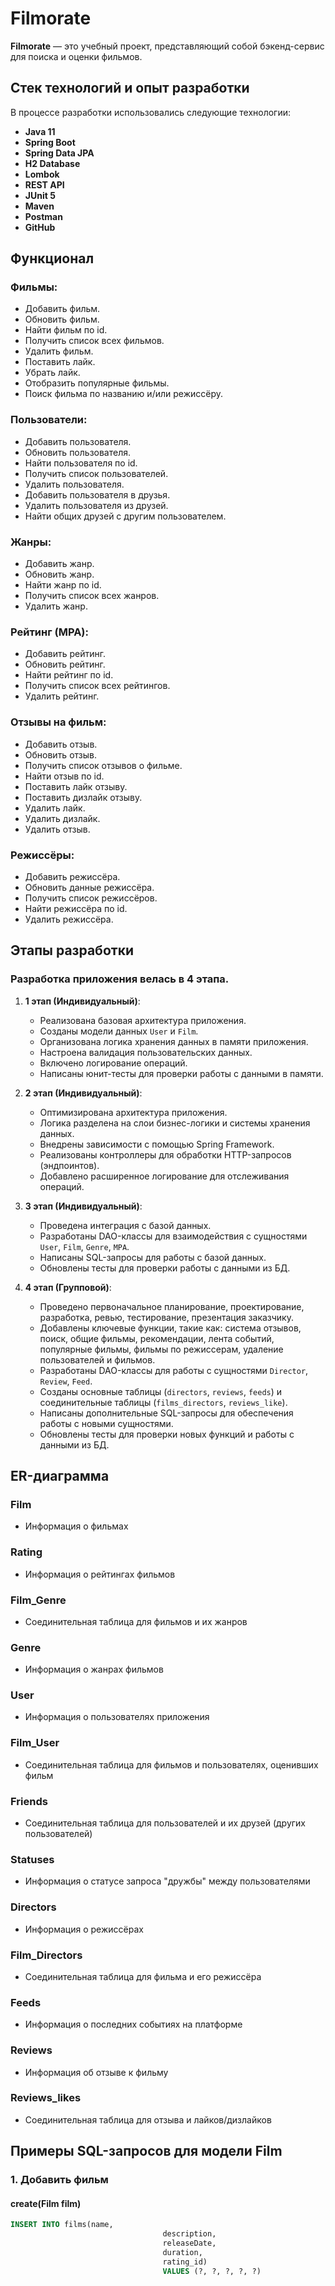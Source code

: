 # Filmorate

**Filmorate** — это учебный проект, представляющий собой бэкенд-сервис для поиска и оценки фильмов.

## Стек технологий и опыт разработки

В процессе разработки использовались следующие технологии:

- **Java 11**
- **Spring Boot**
- **Spring Data JPA**
-  **H2 Database**
- **Lombok**
- **REST API** 
- **JUnit 5** 
- **Maven**
- **Postman**
- **GitHub**

## Функционал
### Фильмы:
- Добавить фильм.
- Обновить фильм.
- Найти фильм по id.
- Получить список всех фильмов.
- Удалить фильм.
- Поставить лайк.
- Убрать лайк.
- Отобразить популярные фильмы.
- Поиск фильма по названию и/или режиссёру.

### Пользователи:
- Добавить пользователя.
- Обновить пользователя.
- Найти пользователя по id.
- Получить список пользователей.
- Удалить пользователя.
- Добавить пользователя в друзья.
- Удалить пользователя из друзей.
- Найти общих друзей с другим пользователем.

### Жанры:
- Добавить жанр.
- Обновить жанр.
- Найти жанр по id.
- Получить список всех жанров.
- Удалить жанр.

### Рейтинг (MPA):
- Добавить рейтинг.
- Обновить рейтинг.
- Найти рейтинг по id.
- Получить список всех рейтингов.
- Удалить рейтинг.

### Отзывы на фильм:
- Добавить отзыв.
- Обновить отзыв.
- Получить список отзывов о фильме.
- Найти отзыв по id.
- Поставить лайк отзыву.
- Поставить дизлайк отзыву.
- Удалить лайк.
- Удалить дизлайк.
- Удалить отзыв.

### Режиссёры:
- Добавить режиссёра.
- Обновить данные режиссёра.
- Получить список режиссёров.
- Найти режиссёра по id.
- Удалить режиссёра.

## Этапы разработки

### Разработка приложения велась в 4 этапа.

1. **1 этап (Индивидуальный)**: 
   - Реализована базовая архитектура приложения.
   - Созданы модели данных `User` и `Film`.
   - Организована логика хранения данных в памяти приложения.
   - Настроена валидация пользовательских данных.
   - Включено логирование операций.
   - Написаны юнит-тесты для проверки работы с данными в памяти.

2. **2 этап (Индивидуальный)**:
   - Оптимизирована архитектура приложения.
   - Логика разделена на слои бизнес-логики и системы хранения данных.
   - Внедрены зависимости с помощью Spring Framework.
   - Реализованы контроллеры для обработки HTTP-запросов (эндпоинтов).
   - Добавлено расширенное логирование для отслеживания операций.

3. **3 этап (Индивидуальный)**:
   - Проведена интеграция с базой данных.
   - Разработаны DAO-классы для взаимодействия с сущностями `User`, `Film`, `Genre`, `MPA`.
   - Написаны SQL-запросы для работы с базой данных.
   - Обновлены тесты для проверки работы с данными из БД.

4. **4 этап (Групповой)**:
   - Проведено первоначальное планирование, проектирование, разработка, ревью, тестирование, презентация заказчику.
   - Добавлены ключевые функции, такие как: система отзывов, поиск, общие фильмы, рекомендации, лента событий, популярные фильмы, фильмы по режиссерам, удаление пользователей и фильмов.
   - Разработаны DAO-классы для работы с сущностями `Director`, `Review`, `Feed`.
   - Созданы основные таблицы (`directors`, `reviews`, `feeds`) и соединительные таблицы (`films_directors`, `reviews_like`).
   - Написаны дополнительные SQL-запросы для обеспечения работы с новыми сущностями.
   - Обновлены тесты для проверки новых функций и работы с данными из БД.

## ER-диаграмма
 
### Film
- Информация о фильмах

### Rating
- Информация о рейтингах фильмов

### Film_Genre
- Соединительная таблица для фильмов и их жанров

### Genre
- Информация о жанрах фильмов

### User
- Информация о пользователях приложения

### Film_User
- Соединительная таблица для фильмов и пользователях, оценивших фильм

### Friends
- Соединительная таблица для пользователей и их друзей (других пользователей)

### Statuses
- Информация о статусе запроса "дружбы" между пользователями

### Directors
- Информация о режиссёрах

### Film_Directors
- Соединительная таблица для фильма и его режиссёра

### Feeds
- Информация о последних событиях на платформе

### Reviews
- Информация об отзыве к фильму

### Reviews_likes
- Соединительная таблица для отзыва и лайков/дизлайков

## Примеры SQL-запросов для модели Film
### 1. Добавить фильм 
#### create(Film film)
```sql
INSERT INTO films(name,
                                  description,
                                  releaseDate,
                                  duration,
                                  rating_id)
                                  VALUES (?, ?, ?, ?, ?)
```

